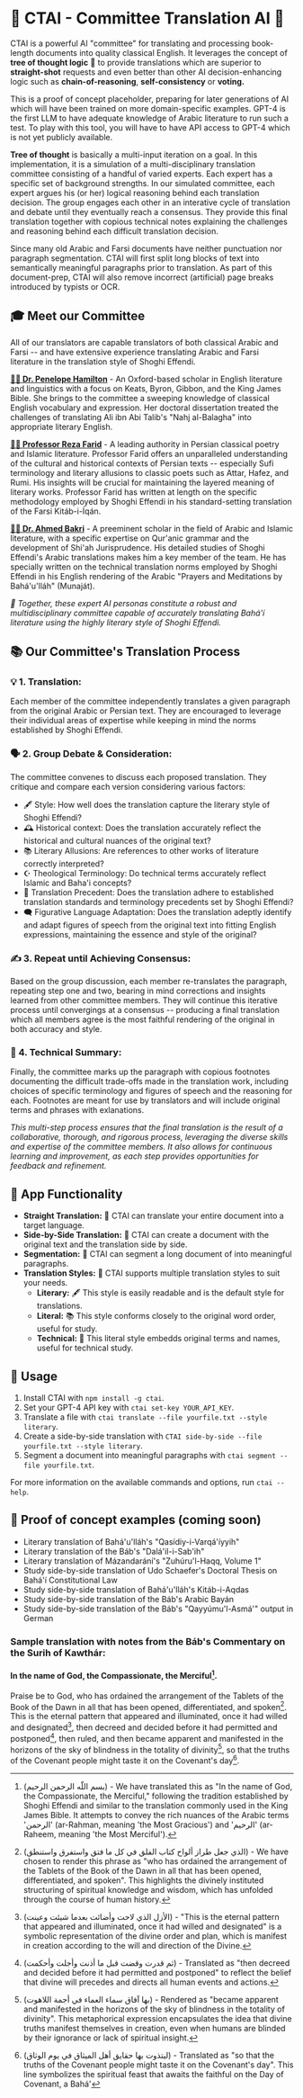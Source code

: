 # 📘 CTAI - Committee Translation AI 📘

CTAI is a powerful AI "committee" for translating and processing book-length documents into quality classical English. It leverages the concept of __tree of thought logic__ 🌳 to provide translations which are superior to __straight-shot__ requests and even better than other AI decision-enhancing logic such as __chain-of-reasoning__, __self-consistency__ or __voting.__

This is a proof of concept placeholder, preparing for later generations of AI which will have been trained on more domain-specific examples. GPT-4 is the first LLM to have adequate knowledge of Arabic literature to run such a test. To play with this tool, you will have to have API access to GPT-4 which is not yet publicly available.

__Tree of thought__ is basically a multi-input iteration on a goal. In this implementation, it is a simulation of a multi-disciplinary translation committee consisting of a handful of varied experts. Each expert has a specific set of background strengths. In our simulated committee, each expert argues his (or her) logical reasoning behind each translation decision. The group engages each other in an interative cycle of translation and debate until they eventually reach a consensus. They provide this final translation together with copious technical notes explaining the challenges and reasoning behind each difficult translation decision.

Since many old Arabic and Farsi documents have neither punctuation nor paragraph segmentation. CTAI will first split long blocks of text into semantically meaningful paragraphs prior to translation. As part of this document-prep, CTAI will also remove incorrect (artificial) page breaks introduced by typists or OCR.


## 🎓 Meet our Committee

All of our translators are capable translators of both classical Arabic and Farsi -- and have extensive experience translating Arabic and Farsi literature in the translation style of Shoghi Effendi.

__<u>👩‍🎓 Dr. Penelope Hamilton</u>__ - An Oxford-based scholar in English literature and linguistics with a focus on Keats, Byron, Gibbon, and the King James Bible. She brings to the committee a sweeping knowledge of classical English vocabulary and expression. Her doctoral dissertation treated the challenges of translating Ali ibn Abi Talib's "Nahj al-Balagha" into appropriate literary English.

__<u>👨‍🏫 Professor Reza Farid</u>__ - A leading authority in Persian classical poetry and Islamic literature. Professor Farid offers an unparalleled understanding of the cultural and historical contexts of Persian texts -- especially Sufi terminology and literary allusions to classic poets such as Attar, Hafez, and Rumi. His insights will be crucial for maintaining the layered meaning of literary works. Professor Farid has written at length on the specific methodology employed by Shoghi Effendi in his standard-setting translation of the Farsi Kitáb-i-Íqán.

__<u>👨‍🎓 Dr. Ahmed Bakri</u>__ - A preeminent scholar in the field of Arabic and Islamic literature, with a specific expertise on Qur'anic grammar and the development of Shi'ah Jurisprudence. His detailed studies of Shoghi Effendi's Arabic translations makes him a key member of the team. He has specially written on the technical translation norms employed by Shoghi Effendi in his English rendering of the Arabic "Prayers and Meditations by Bahá'u'lláh" (Munaját).

*🤝 Together, these expert AI personas constitute a robust and multidisciplinary committee capable of accurately translating Bahá'í literature using the highly literary style of Shoghi Effendi.*


## 📚 Our Committee's Translation Process

### 💡 1. Translation:
Each member of the committee independently translates a given paragraph from the original Arabic or Persian text. They are encouraged to leverage their individual areas of expertise while keeping in mind the norms established by Shoghi Effendi.

### 🗣️ 2. Group Debate & Consideration:
The committee convenes to discuss each proposed translation. They critique and compare each version considering various factors:

- 🖋️ Style: How well does the translation capture the literary style of Shoghi Effendi?
- 🕰️ Historical context: Does the translation accurately reflect the historical and cultural nuances of the original text?
- 📚 Literary Allusions: Are references to other works of literature correctly interpreted?
- ☪️ Theological Terminology: Do technical terms accurately reflect Islamic and Baha'i concepts?
- 📜 Translation Precedent: Does the translation adhere to established translation standards and terminology precedents set by Shoghi Effendi?
- 🗨️ Figurative Language Adaptation: Does the translation adeptly identify and adapt figures of speech from the original text into fitting English expressions, maintaining the essence and style of the original?

### ✍️ 3. Repeat until Achieving Consensus:
Based on the group discussion, each member re-translates the paragraph, repeating step one and two, bearing in mind corrections and insights learned from other committee members. They will continue this iterative process until convergings at a consensus -- producing a final translation which all members agree is the most faithful rendering of the original in both accuracy and style.

### 📝 4. Technical Summary:
Finally, the committee marks up the paragraph with copious footnotes documenting the difficult trade-offs made in the translation work, including choices of specific terminology and figures of speech and the reasoning for each. Footnotes are meant for use by translators and will include original terms and phrases with exlanations.

*This multi-step process ensures that the final translation is the result of a collaborative, thorough, and rigorous process, leveraging the diverse skills and expertise of the committee members. It also allows for continuous learning and improvement, as each step provides opportunities for feedback and refinement.*


## 🎯 App Functionality

- **Straight Translation:** 📝 CTAI can translate your entire document into a target language.
- **Side-by-Side Translation:** 📖 CTAI can create a document with the original text and the translation side by side.
- **Segmentation:** 📄 CTAI can segment a long document of into meaningful paragraphs.
- **Translation Styles:** 📜 CTAI supports multiple translation styles to suit your needs.
  - **Literary:** 🖋️ This style is easily readable and is the default style for translations.
  - **Literal:** 📚 This style conforms closely to the original word order, useful for study.
  - **Technical:** 🔬 This literal style embedds original terms and names, useful for technical study.

## 🚀 Usage

1. Install CTAI with `npm install -g ctai`.
2. Set your GPT-4 API key with `ctai set-key YOUR_API_KEY`.
3. Translate a file with `ctai translate --file yourfile.txt --style literary`.
4. Create a side-by-side translation with `CTAI side-by-side --file yourfile.txt --style literary`.
5. Segment a document into meaningful paragraphs with `ctai segment --file yourfile.txt`.

For more information on the available commands and options, run `ctai --help`.


## 📃 Proof of concept examples (coming soon)

* Literary translation of Bahá'u'lláh's "Qasídiy-i-Varqá'íyyih"
* Literary translation of the Báb's "Dalá'il-i-Sab'ih"
* Literary translation of Mázandarání's "Zuhúru'l-Haqq, Volume 1"
* Study side-by-side translation of Udo Schaefer's Doctoral Thesis on Bahá'í Constitutional Law
* Study side-by-side translation of Bahá'u'lláh's Kitáb-i-Aqdas
* Study side-by-side translation of the Báb's Arabic Bayán
* Study side-by-side translation of the Báb's "Qayyúmu'l-Asmá'" output in German

### Sample translation with notes from the Báb's Commentary on the Surih of Kawthár:

#### __In the name of God, the Compassionate, the Merciful[^1].__

Praise be to God, who has ordained the arrangement of the Tablets of the Book of the Dawn in all that has been opened, differentiated, and spoken[^2]. This is the eternal pattern that appeared and illuminated, once it had willed and designated[^3], then decreed and decided before it had permitted and postponed[^4], then ruled, and then became apparent and manifested in the horizons of the sky of blindness in the totality of divinity[^5], so that the truths of the Covenant people might taste it on the Covenant's day[^6].

[^1]: (بسم اللّه الرحمن الرحيم) - We have translated this as "In the name of God, the Compassionate, the Merciful," following the tradition established by Shoghi Effendi and similar to the translation commonly used in the King James Bible. It attempts to convey the rich nuances of the Arabic terms 'الرحمن' (ar-Rahman, meaning 'the Most Gracious') and 'الرحيم' (ar-Raheem, meaning 'the Most Merciful').

[^2]: (الذي جعل طراز ألواح كتاب الفلق في كل ما فتق واستفرق واستنطق) - We have chosen to render this phrase as "who has ordained the arrangement of the Tablets of the Book of the Dawn in all that has been opened, differentiated, and spoken". This highlights the divinely instituted structuring of spiritual knowledge and wisdom, which has unfolded through the course of human history.

[^3]: (الأزل الذي لاحت وأضائت بعدما شيئت وعينت) - "This is the eternal pattern that appeared and illuminated, once it had willed and designated" is a symbolic representation of the divine order and plan, which is manifest in creation according to the will and direction of the Divine.

[^4]: (ثم قدرت وقضت قبل ما أذنت وأجلت وأحكمت) - Translated as "then decreed and decided before it had permitted and postponed" to reflect the belief that divine will precedes and directs all human events and actions.

[^5]: (بها آفاق سماء العماء في أجمة اللاهوت) - Rendered as "became apparent and manifested in the horizons of the sky of blindness in the totality of divinity". This metaphorical expression encapsulates the idea that divine truths manifest themselves in creation, even when humans are blinded by their ignorance or lack of spiritual insight.

[^6]: (ليتذوت بها حقايق أهل الميثاق في يوم الوثاق) - Translated as "so that the truths of the Covenant people might taste it on the Covenant's day". This line symbolizes the spiritual feast that awaits the faithful on the Day of Covenant, a Bahá'





